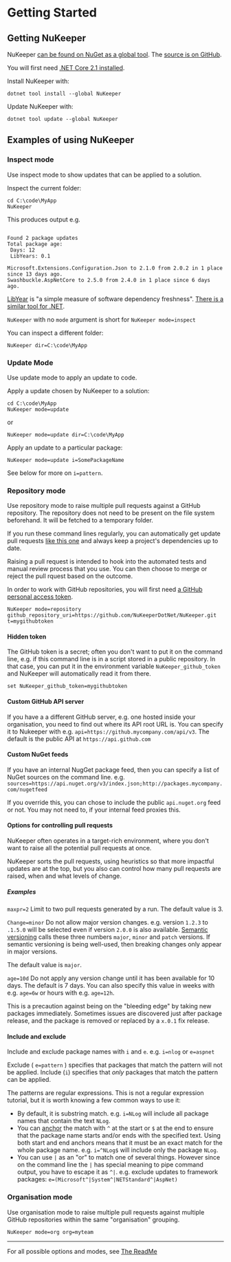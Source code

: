 # Getting Started

## Getting NuKeeper

NuKeeper [can be found on NuGet as a global tool](https://www.nuget.org/packages/NuKeeper/). The [source is on GitHub](https://github.com/NuKeeperDotNet/NuKeeper).

You will first need [.NET Core 2.1 installed](https://www.microsoft.com/net).

Install NuKeeper with:

`dotnet tool install --global NuKeeper`

Update NuKeeper with:

`dotnet tool update --global NuKeeper`

## Examples of using NuKeeper

### Inspect mode

Use inspect mode to show updates that can be applied to a solution.

Inspect the current folder:

````
cd C:\code\MyApp
NuKeeper
````

This produces output e.g.

````

Found 2 package updates
Total package age:
 Days: 12
 LibYears: 0.1

Microsoft.Extensions.Configuration.Json to 2.1.0 from 2.0.2 in 1 place since 13 days ago.
Swashbuckle.AspNetCore to 2.5.0 from 2.4.0 in 1 place since 6 days ago.
````

[LibYear](https://libyear.com/) is "a simple measure of software dependency freshness". [There is a similar tool for .NET](https://stevedesmond.ca/blog/happy-libyear).

`NuKeeper` with no `mode` argument is short for `NuKeeper mode=inspect`

You can inspect a different folder:

````
NuKeeper dir=C:\code\MyApp
````


### Update Mode

Use update mode to apply an update to code.

Apply a update chosen by NuKeeper to a solution:
````
cd C:\code\MyApp
NuKeeper mode=update
````
or


````
NuKeeper mode=update dir=C:\code\MyApp
````

Apply an update to a particular package:
````
NuKeeper mode=update i=SomePackageName
````

See below for more on `i=pattern`.


### Repository mode

Use repository mode to raise multiple pull requests against a GitHub repository. The repository does not need to be present on the file system beforehand. It will be fetched to a temporary folder.

If you run these command lines regularly, you can automatically get update pull requests [like this one](https://github.com/NuKeeperDotNet/NuKeeper/pull/280) and always keep a project's dependencies up to date.

Raising a pull request is intended to hook into the automated tests and manual review process that you use. You can then choose to merge or reject the pull rquest based on the outcome.

In order to work with GitHub repositories, you will first need [a GitHub personal access token](https://help.github.com/articles/creating-a-personal-access-token-for-the-command-line/).

````
NuKeeper mode=repository github_repository_uri=https://github.com/NuKeeperDotNet/NuKeeper.git t=mygithubtoken
````

#### Hidden token

The GitHub token is a secret; often you don't want to put it on the command line, e.g. if this command line is in a script stored in a public repository. In that case, you can put it in the environment variable `NuKeeper_github_token` and NuKeeper will automatically read it from there.

````
set NuKeeper_github_token=mygithubtoken
````

#### Custom GitHub API server

If you have a a different GitHub server, e.g. one hosted inside your organisation, you need to find out where its API root URL is. You can specify it to Nukeeper with e.g. `api=https://github.mycompany.com/api/v3`. The default is the public API at `https://api.github.com`

#### Custom NuGet feeds

If you have an internal NugGet package feed, then you can specify a list of NuGet sources on the command line. e.g. `sources=https://api.nuget.org/v3/index.json;http://packages.mycompany.com/nugetfeed`

If you override this, you can chose to include the public `api.nuget.org` feed or not. You may not need to, if your internal feed proxies this.

#### Options for controlling pull requests

NuKeeper often operates in a target-rich environment, where you don't want to raise all the potential pull requests at once.

NuKeeper sorts the pull requests, using heuristics so that more impactful updates are at the top, but you also can control how many pull requests are raised, when and what levels of change.

##### Examples

`maxpr=2` Limit to two pull requests generated by a run. The default value is 3.

`Change=minor` Do not allow major version changes. e.g. version `1.2.3` to `.1.5.0` will be selected even if version `2.0.0` is also available. [Semantic versioning](https://semver.org/ "Semantic Versioning documentation") calls these three numbers `major`, `minor` and `patch` versions. If semantic versioning is being well-used, then breaking changes only appear in major versions.

The default value is `major`.

`age=10d` Do not apply any version change until it has been available for 10 days. The default is 7 days. You can also specify this value in weeks with e.g. `age=6w` or hours with e.g. `age=12h`.

This is a precaution against being on the "bleeding edge" by taking new packages immediately. Sometimes issues are discovered just after package release, and the package is removed or replaced by a `x.0.1` fix release.

#### Include and exclude

Include and exclude package names with `i` and `e`.
e.g. `i=nlog` or `e=aspnet`

Exclude ( `e=pattern` ) specifies that packages that match the pattern will not be applied. Include (`i`) specifies that _only_ packages that match the pattern can be applied.

The patterns are regular expressions. This is not a regular expression tutorial, but it is worth knowing a few common ways to use it:

 * By default, it is substring match. e.g. `i=NLog` will include all package names that contain the text `NLog`.
 * You can [anchor](https://docs.microsoft.com/en-us/dotnet/standard/base-types/anchors-in-regular-expressions) the match with `^` at the start or `$` at the end to ensure that the package name starts and/or ends with the specified text. Using both start and end anchors means that it must be an exact match for the whole package name. e.g. `i=^NLog$` will include only the package `NLog`.
 * You can use `|` as an "or" to match one of several things. However since on the command line the `|` has special meaning to pipe command output, you have to escape it as `^|`. e.g.  exclude updates to framework packages: `e=(Microsoft^|System^|NETStandard^|AspNet)`

### Organisation mode

Use organisation mode to raise multiple pull requests against multiple GitHub repositories within the same "organisation" grouping.

````
NuKeeper mode=org org=myteam
````

---

For all possible options and modes, see [The ReadMe](README.md)
